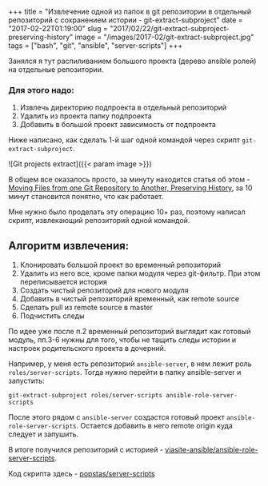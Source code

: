 +++
title = "Извлечение одной из папок в git репозитории в отдельный репозиторий с сохранением истории - git-extract-subproject"
date = "2017-02-22T01:19:00"
slug = "2017/02/22/git-extract-subproject-preserving-history"
image = "/images/2017-02/git-extract-subproject.jpg"
tags = ["bash", "git", "ansible", "server-scripts"]
+++

Занялся я тут распиливанием большого проекта (дерево ansible ролей) на отдельные репозитории.

### Для этого надо:
1. Извлечь директорию подпроекта в отдельный репозиторий
2. Удалить из проекта папку подпроекта
3. Добавить в большой проект зависимость от подпроекта

Ниже написано, как сделать 1-й шаг одной командой через скрипт `git-extract-subproject`.

![Git projects extract]({{< param image >}})
<!--more-->

В общем все оказалось просто, за минуту находится статья об этом - [
Moving Files from one Git Repository to Another, Preserving History](http://gbayer.com/development/moving-files-from-one-git-repository-to-another-preserving-history/), за 10 минут становится понятно, что как работает.

Мне нужно было проделать эту операцию 10+ раз, поэтому написал скрипт, извлекающий репозиторий одной командой.

## Алгоритм извлечения:
1. Клонировать большой проект во временный репозиторий
2. Удалить из него все, кроме папки модуля через git-фильтр. При этом переписывается история
3. Создать чистый репозиторий для нового модуля
4. Добавить в чистый репозиторий временный, как remote source
5. Сделать pull из remote source в master
6. Подчистить следы

По идее уже после п.2 временный репозиторий выглядит как готовый модуль, пп.3-6 нужны для того, чтобы не тащить следы истории и настроек родительского проекта в дочерний.

Например, у меня есть репозиторий `ansible-server`, в нем лежит роль `roles/server-scripts`. Тогда нужно перейти в папку ansible-server и запустить:

```
git-extract-subproject roles/server-scripts ansible-role-server-scripts
```

После этого рядом с `ansible-server` создастся готовый проект `ansible-role-server-scripts`. Остается добавить в него remote origin куда следует и запушить.

В итоге получился репозиторий с историей - [viasite-ansible/ansible-role-server-scripts](https://github.com/viasite-ansible/ansible-role-server-scripts/commits/master).

Код скрипта здесь - [popstas/server-scripts](https://github.com/popstas/server-scripts/blob/master/bin/git-extract-subproject)

